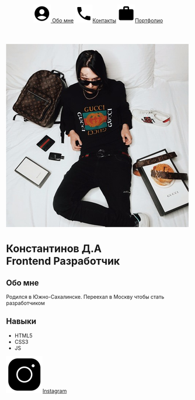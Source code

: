 <!DOCTYPE html>

<html>
<head>
    <meta charset="utf-8">
    <title>Обо мне- Моя первая веб-страница</title>
    <link rel="stylesheet" href="./css/style.css">
    <link rel="preconnect" href="https://fonts.googleapis.com">
    <link rel="preconnect" href="https://fonts.gstatic.com" crossorigin>
    <link href="https://fonts.googleapis.com/css2?family=Noto+Sans:ital,wght@0,100..900;1,100..900&display=swap" rel="stylesheet">
</head>

<body>
    <div class="wraper">
        <header class="header">
                <a href="./about.html"><img src="./image/me.svg" alt=""> Обо мне</a>
                <a href="./contacts.html"><img src="./image/contact.svg" alt="">Контакты</a>
                <a href="./portfolio.html"><img src="./image/work.svg" alt="">Портфолио</a>
        </header>
        <main class="main">
            <div class="hero-container">
                <img src="./image/my-foto.jpg" alt="my face">
                <div class="hero-container__txt">
                    <h1 class="title">Константинов Д.А <br> Frontend Разработчик</h1>
                    <h2> Обо мне</h2>
                    <p>Родился в Южно-Сахалинске. Переехал в Москву чтобы стать разработчиком</p>
                    <h2>Навыки</h2>
                    <ul class="list">
                        <li>HTML5</li>
                        <li>CSS3</li>
                        <li>JS</li>
                    </ul>
                </div>
            </div>
        </main>
        <footer class="footer">
            <a href="https://www.instagram.com/_konstantinov.d_?igsh=dTVsdHExdWJnYjJm&utm_source=qr" class="footer__link"><img src="./image/inst.svg" alt="">Instagram</a>
        </footer>
    </div>
</body>
